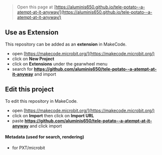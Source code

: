 
> Open this page at [https://aluminis650.github.io/tele-potato--a-atempt-at-it-anyway/](https://aluminis650.github.io/tele-potato--a-atempt-at-it-anyway/)

## Use as Extension

This repository can be added as an **extension** in MakeCode.

* open [https://makecode.microbit.org/](https://makecode.microbit.org/)
* click on **New Project**
* click on **Extensions** under the gearwheel menu
* search for **https://github.com/aluminis650/tele-potato--a-atempt-at-it-anyway** and import

## Edit this project

To edit this repository in MakeCode.

* open [https://makecode.microbit.org/](https://makecode.microbit.org/)
* click on **Import** then click on **Import URL**
* paste **https://github.com/aluminis650/tele-potato--a-atempt-at-it-anyway** and click import

#### Metadata (used for search, rendering)

* for PXT/microbit
<script src="https://makecode.com/gh-pages-embed.js"></script><script>makeCodeRender("{{ site.makecode.home_url }}", "{{ site.github.owner_name }}/{{ site.github.repository_name }}");</script>
